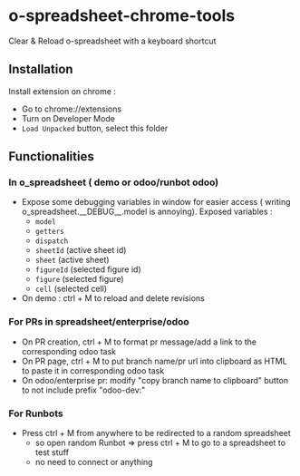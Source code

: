 # o-spreadsheet-chrome-tools

Clear & Reload o-spreadsheet with a keyboard shortcut

## Installation

Install extension on chrome :

-   Go to chrome://extensions
-   Turn on Developer Mode
-   `Load Unpacked` button, select this folder

## Functionalities

### In o_spreadsheet ( demo or odoo/runbot odoo)

-   Expose some debugging variables in window for easier access ( writing o_spreadsheet.\_\_DEBUG\_\_.model is annoying). Exposed variables :
    -   `model`
    -   `getters`
    -   `dispatch`
    -   `sheetId` (active sheet id)
    -   `sheet` (active sheet)
    -   `figureId` (selected figure id)
    -   `figure` (selected figure)
    -   `cell` (selected cell)
-   On demo : ctrl + M to reload and delete revisions

### For PRs in spreadsheet/enterprise/odoo

-   On PR creation, ctrl + M to format pr message/add a link to the corresponding odoo task
-   On PR page, ctrl + M to put branch name/pr url into clipboard as HTML to paste it in corresponding odoo task
-   On odoo/enterprise pr: modify "copy branch name to clipboard" button to not include prefix "odoo-dev:"

### For Runbots

-   Press ctrl + M from anywhere to be redirected to a random spreadsheet
    -   so open random Runbot => press ctrl + M to go to a spreadsheet to test stuff
    -   no need to connect or anything
